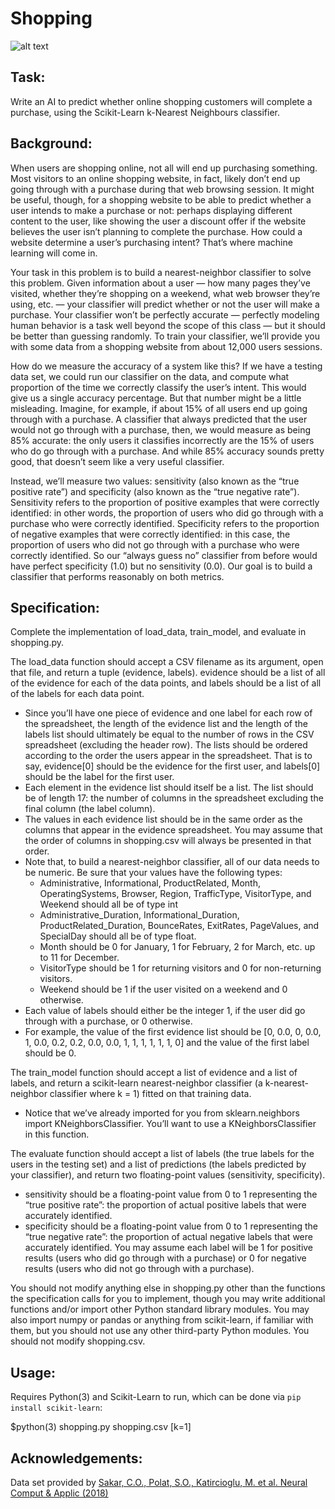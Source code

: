 # Shopping

![alt text](https://github.com/joeychu1513/Harvard-Artificial-Intelligence-with-Python/blob/main/Project%20Learning%20-%20Shopping/shopping.png?raw=true)

## Task:

Write an AI to predict whether online shopping customers will complete a purchase, using the Scikit-Learn k-Nearest Neighbours classifier.


## Background:

When users are shopping online, not all will end up purchasing something. Most visitors to an online shopping website, in fact, likely don’t end up going through with a purchase during that web browsing session. It might be useful, though, for a shopping website to be able to predict whether a user intends to make a purchase or not: perhaps displaying different content to the user, like showing the user a discount offer if the website believes the user isn’t planning to complete the purchase. How could a website determine a user’s purchasing intent? That’s where machine learning will come in.

Your task in this problem is to build a nearest-neighbor classifier to solve this problem. Given information about a user — how many pages they’ve visited, whether they’re shopping on a weekend, what web browser they’re using, etc. — your classifier will predict whether or not the user will make a purchase. Your classifier won’t be perfectly accurate — perfectly modeling human behavior is a task well beyond the scope of this class — but it should be better than guessing randomly. To train your classifier, we’ll provide you with some data from a shopping website from about 12,000 users sessions.

How do we measure the accuracy of a system like this? If we have a testing data set, we could run our classifier on the data, and compute what proportion of the time we correctly classify the user’s intent. This would give us a single accuracy percentage. But that number might be a little misleading. Imagine, for example, if about 15% of all users end up going through with a purchase. A classifier that always predicted that the user would not go through with a purchase, then, we would measure as being 85% accurate: the only users it classifies incorrectly are the 15% of users who do go through with a purchase. And while 85% accuracy sounds pretty good, that doesn’t seem like a very useful classifier.

Instead, we’ll measure two values: sensitivity (also known as the “true positive rate”) and specificity (also known as the “true negative rate”). Sensitivity refers to the proportion of positive examples that were correctly identified: in other words, the proportion of users who did go through with a purchase who were correctly identified. Specificity refers to the proportion of negative examples that were correctly identified: in this case, the proportion of users who did not go through with a purchase who were correctly identified. So our “always guess no” classifier from before would have perfect specificity (1.0) but no sensitivity (0.0). Our goal is to build a classifier that performs reasonably on both metrics.


## Specification:

Complete the implementation of load_data, train_model, and evaluate in shopping.py.

The load_data function should accept a CSV filename as its argument, open that file, and return a tuple (evidence, labels). evidence should be a list of all of the evidence for each of the data points, and labels should be a list of all of the labels for each data point.

* Since you’ll have one piece of evidence and one label for each row of the spreadsheet, the length of the evidence list and the length of the labels list should ultimately be equal to the number of rows in the CSV spreadsheet (excluding the header row). The lists should be ordered according to the order the users appear in the spreadsheet. That is to say, evidence[0] should be the evidence for the first user, and labels[0] should be the label for the first user.
* Each element in the evidence list should itself be a list. The list should be of length 17: the number of columns in the spreadsheet excluding the final column (the label column).
* The values in each evidence list should be in the same order as the columns that appear in the evidence spreadsheet. You may assume that the order of columns in shopping.csv will always be presented in that order.
* Note that, to build a nearest-neighbor classifier, all of our data needs to be numeric. Be sure that your values have the following types:
  * Administrative, Informational, ProductRelated, Month, OperatingSystems, Browser, Region, TrafficType, VisitorType, and Weekend should all be of type int
  * Administrative_Duration, Informational_Duration, ProductRelated_Duration, BounceRates, ExitRates, PageValues, and SpecialDay should all be of type float.
  * Month should be 0 for January, 1 for February, 2 for March, etc. up to 11 for December.
  * VisitorType should be 1 for returning visitors and 0 for non-returning visitors.
  * Weekend should be 1 if the user visited on a weekend and 0 otherwise.
* Each value of labels should either be the integer 1, if the user did go through with a purchase, or 0 otherwise.
* For example, the value of the first evidence list should be [0, 0.0, 0, 0.0, 1, 0.0, 0.2, 0.2, 0.0, 0.0, 1, 1, 1, 1, 1, 1, 0] and the value of the first label should be 0.

The train_model function should accept a list of evidence and a list of labels, and return a scikit-learn nearest-neighbor classifier (a k-nearest-neighbor classifier where k = 1) fitted on that training data.

* Notice that we’ve already imported for you from sklearn.neighbors import KNeighborsClassifier. You’ll want to use a KNeighborsClassifier in this function.

The evaluate function should accept a list of labels (the true labels for the users in the testing set) and a list of predictions (the labels predicted by your classifier), and return two floating-point values (sensitivity, specificity).

* sensitivity should be a floating-point value from 0 to 1 representing the “true positive rate”: the proportion of actual positive labels that were accurately identified.
* specificity should be a floating-point value from 0 to 1 representing the “true negative rate”: the proportion of actual negative labels that were accurately identified.
You may assume each label will be 1 for positive results (users who did go through with a purchase) or 0 for negative results (users who did not go through with a purchase).

You should not modify anything else in shopping.py other than the functions the specification calls for you to implement, though you may write additional functions and/or import other Python standard library modules. You may also import numpy or pandas or anything from scikit-learn, if familiar with them, but you should not use any other third-party Python modules. You should not modify shopping.csv.


## Usage:

Requires Python(3) and Scikit-Learn to run, which can be done via `pip install scikit-learn`:

$python(3) shopping.py shopping.csv [k=1]


## Acknowledgements:

Data set provided by [Sakar, C.O., Polat, S.O., Katircioglu, M. et al. Neural Comput & Applic (2018)](https://link.springer.com/article/10.1007/s00521-018-3523-0)
